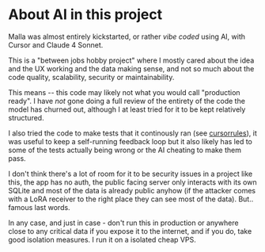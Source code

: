 # About AI in this project

Malla was almost entirely kickstarted, or rather _vibe coded_ using AI, with Cursor and Claude 4 Sonnet.

This is a "between jobs hobby project" where I mostly cared about the idea and the UX working and the data making sense, and not so much about the code quality, scalability, security or maintainability.

This means -- this code may likely not what you would call "production ready". I have _not_ gone doing a full review of the entirety of the code the model has churned out, although I at least tried for it to be kept relatively structured.

I also tried the code to make tests that it continously ran (see [cursorrules](./cursorrules)), it was useful to keep a self-running feedback loop but it also likely has led to some of the tests actually being wrong or the AI cheating to make them pass.

I don't think there's a lot of room for it to be security issues in a project like this, the app has no auth, the public facing server only interacts with its own SQLite and most of the data is already public anyhow (if the attacker comes with a LoRA receiver to the right place they can see most of the data). But.. famous last words.

In any case, and just in case - don't run this in production or anywhere close to any critical data if you expose it to the internet, and if you do, take good isolation measures. I run it on a isolated cheap VPS.
